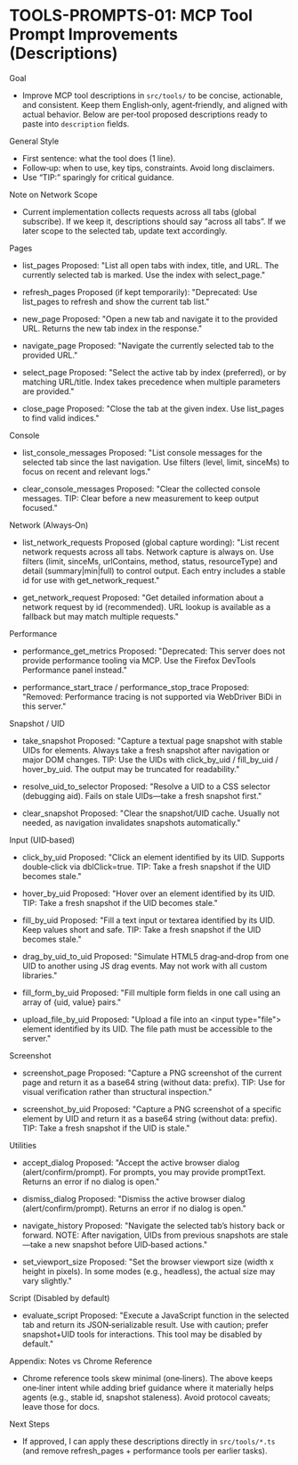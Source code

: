 # TOOLS-PROMPTS-01: MCP Tool Prompt Improvements (Descriptions)

Goal
- Improve MCP tool descriptions in `src/tools/` to be concise, actionable, and consistent. Keep them English‑only, agent‑friendly, and aligned with actual behavior. Below are per‑tool proposed descriptions ready to paste into `description` fields.

General Style
- First sentence: what the tool does (1 line).
- Follow‑up: when to use, key tips, constraints. Avoid long disclaimers.
- Use “TIP:” sparingly for critical guidance.

Note on Network Scope
- Current implementation collects requests across all tabs (global subscribe). If we keep it, descriptions should say “across all tabs”. If we later scope to the selected tab, update text accordingly.

Pages
- list_pages
  Proposed:
  "List all open tabs with index, title, and URL. The currently selected tab is marked. Use the index with select_page."

- refresh_pages
  Proposed (if kept temporarily):
  "Deprecated: Use list_pages to refresh and show the current tab list."

- new_page
  Proposed:
  "Open a new tab and navigate it to the provided URL. Returns the new tab index in the response."

- navigate_page
  Proposed:
  "Navigate the currently selected tab to the provided URL."

- select_page
  Proposed:
  "Select the active tab by index (preferred), or by matching URL/title. Index takes precedence when multiple parameters are provided."

- close_page
  Proposed:
  "Close the tab at the given index. Use list_pages to find valid indices."

Console
- list_console_messages
  Proposed:
  "List console messages for the selected tab since the last navigation. Use filters (level, limit, sinceMs) to focus on recent and relevant logs."

- clear_console_messages
  Proposed:
  "Clear the collected console messages. TIP: Clear before a new measurement to keep output focused."

Network (Always‑On)
- list_network_requests
  Proposed (global capture wording):
  "List recent network requests across all tabs. Network capture is always on. Use filters (limit, sinceMs, urlContains, method, status, resourceType) and detail (summary|min|full) to control output. Each entry includes a stable id for use with get_network_request."

- get_network_request
  Proposed:
  "Get detailed information about a network request by id (recommended). URL lookup is available as a fallback but may match multiple requests."

Performance
- performance_get_metrics
  Proposed:
  "Deprecated: This server does not provide performance tooling via MCP. Use the Firefox DevTools Performance panel instead."

- performance_start_trace / performance_stop_trace
  Proposed:
  "Removed: Performance tracing is not supported via WebDriver BiDi in this server."

Snapshot / UID
- take_snapshot
  Proposed:
  "Capture a textual page snapshot with stable UIDs for elements. Always take a fresh snapshot after navigation or major DOM changes. TIP: Use the UIDs with click_by_uid / fill_by_uid / hover_by_uid. The output may be truncated for readability."

- resolve_uid_to_selector
  Proposed:
  "Resolve a UID to a CSS selector (debugging aid). Fails on stale UIDs—take a fresh snapshot first."

- clear_snapshot
  Proposed:
  "Clear the snapshot/UID cache. Usually not needed, as navigation invalidates snapshots automatically."

Input (UID‑based)
- click_by_uid
  Proposed:
  "Click an element identified by its UID. Supports double‑click via dblClick=true. TIP: Take a fresh snapshot if the UID becomes stale."

- hover_by_uid
  Proposed:
  "Hover over an element identified by its UID. TIP: Take a fresh snapshot if the UID becomes stale."

- fill_by_uid
  Proposed:
  "Fill a text input or textarea identified by its UID. Keep values short and safe. TIP: Take a fresh snapshot if the UID becomes stale."

- drag_by_uid_to_uid
  Proposed:
  "Simulate HTML5 drag‑and‑drop from one UID to another using JS drag events. May not work with all custom libraries."

- fill_form_by_uid
  Proposed:
  "Fill multiple form fields in one call using an array of {uid, value} pairs."

- upload_file_by_uid
  Proposed:
  "Upload a file into an <input type=\"file\"> element identified by its UID. The file path must be accessible to the server."

Screenshot
- screenshot_page
  Proposed:
  "Capture a PNG screenshot of the current page and return it as a base64 string (without data: prefix). TIP: Use for visual verification rather than structural inspection."

- screenshot_by_uid
  Proposed:
  "Capture a PNG screenshot of a specific element by UID and return it as a base64 string (without data: prefix). TIP: Take a fresh snapshot if the UID is stale."

Utilities
- accept_dialog
  Proposed:
  "Accept the active browser dialog (alert/confirm/prompt). For prompts, you may provide promptText. Returns an error if no dialog is open."

- dismiss_dialog
  Proposed:
  "Dismiss the active browser dialog (alert/confirm/prompt). Returns an error if no dialog is open."

- navigate_history
  Proposed:
  "Navigate the selected tab’s history back or forward. NOTE: After navigation, UIDs from previous snapshots are stale—take a new snapshot before UID‑based actions."

- set_viewport_size
  Proposed:
  "Set the browser viewport size (width x height in pixels). In some modes (e.g., headless), the actual size may vary slightly."

Script (Disabled by default)
- evaluate_script
  Proposed:
  "Execute a JavaScript function in the selected tab and return its JSON‑serializable result. Use with caution; prefer snapshot+UID tools for interactions. This tool may be disabled by default."

Appendix: Notes vs Chrome Reference
- Chrome reference tools skew minimal (one‑liners). The above keeps one‑liner intent while adding brief guidance where it materially helps agents (e.g., stable id, snapshot staleness). Avoid protocol caveats; leave those for docs.

Next Steps
- If approved, I can apply these descriptions directly in `src/tools/*.ts` (and remove refresh_pages + performance tools per earlier tasks).
